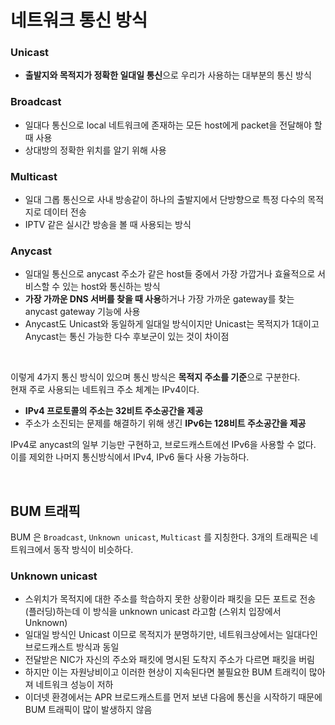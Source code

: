 # 네트워크 통신 방식

### Unicast

- **출발지와 목적지가 정확한 일대일 통신**으로 우리가 사용하는 대부분의 통신 방식

### Broadcast

- 일대다 통신으로 local 네트워크에 존재하는 모든 host에게 packet을 전달해야 할 때 사용
- 상대방의 정확한 위치를 알기 위해 사용

### Multicast

- 일대 그롭 통신으로 사내 방송같이 하나의 출발지에서 단방향으로 특정 다수의 목적지로 데이터 전송
- IPTV 같은 실시간 방송을 볼 때 사용되는 방식

### Anycast

- 일대일 통신으로 anycast 주소가 같은 host들 중에서 가장 가깝거나 효율적으로 서비스할 수 있는 host와 통신하는 방식
- **가장 가까운 DNS 서버를 찾을 때 사용**하거나 가장 가까운 gateway를 찾는 anycast gateway 기능에 사용
- Anycast도 Unicast와 동일하게 일대일 방식이지만 Unicast는 목적지가 1대이고 Anycast는 통신 가능한 다수 후보군이 있는 것이 차이점
<br>

이렇게 4가지 통신 방식이 있으며 통신 방식은 **목적지 주소를 기준**으로 구분한다.<br>
현재 주로 사용되는 네트워크 주소 체계는 IPv4이다.<br>

- **IPv4 프로토콜의 주소는 32비트 주소공간을 제공**
- 주소가 소진되는 문제를 해결하기 위해 생긴 **IPv6는 128비트 주소공간을 제공**

IPv4로 anycast의 일부 기능만 구현하고, 브로드캐스트에선 IPv6을 사용할 수 없다.<br>
이를 제외한 나머지 통신방식에서 IPv4, IPv6 둘다 사용 가능하다.

<br>

## BUM 트래픽

BUM 은 ```Broadcast```, ```Unknown unicast```, ```Multicast``` 를 지칭한다. 3개의 트래픽은 네트워크에서 동작 방식이 비슷하다.<br>

### Unknown unicast

- 스위치가 목적지에 대한 주소를 학습하지 못한 상황이라 패킷을 모든 포트로 전송(플러딩)하는데 이 방식을 unknown unicast 라고함 (스위치 입장에서 Unknown)
- 일대일 방식인 Unicast 이므로 목적지가 분명하기만, 네트워크상에서는 일대다인 브로드캐스트 방식과 동일
- 전달받은 NIC가 자신의 주소와 패킷에 명시된 도착지 주소가 다르면 패킷을 버림
- 하지만 이는 자원낭비이고 이러한 현상이 지속된다면 불필요한 BUM 트래킥이 많아져 네트워크 성능이 저하
- 이더넷 환경에서는 APR 브로드캐스트를 먼저 보낸 다음에 통신을 시작하기 때문에 BUM 트래픽이 많이 발생하지 않음
